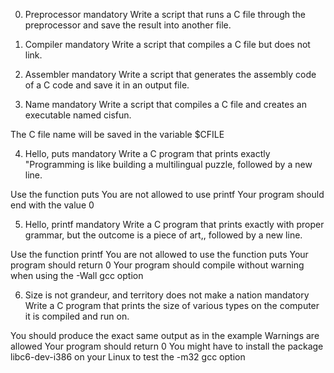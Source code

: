0. Preprocessor
mandatory
Write a script that runs a C file through the preprocessor and save the result into another file. 

1. Compiler
mandatory
Write a script that compiles a C file but does not link.

2. Assembler
mandatory
Write a script that generates the assembly code of a C code and save it in an output file.

3. Name
mandatory
Write a script that compiles a C file and creates an executable named cisfun.

The C file name will be saved in the variable $CFILE

4. Hello, puts
mandatory
Write a C program that prints exactly "Programming is like building a multilingual puzzle, followed by a new line.

Use the function puts
You are not allowed to use printf
Your program should end with the value 0

5. Hello, printf
mandatory
Write a C program that prints exactly with proper grammar, but the outcome is a piece of art,, followed by a new line.

Use the function printf
You are not allowed to use the function puts
Your program should return 0
Your program should compile without warning when using the -Wall gcc option

6. Size is not grandeur, and territory does not make a nation
mandatory
Write a C program that prints the size of various types on the computer it is compiled and run on.

You should produce the exact same output as in the example
Warnings are allowed
Your program should return 0
You might have to install the package libc6-dev-i386 on your Linux to test the -m32 gcc option
